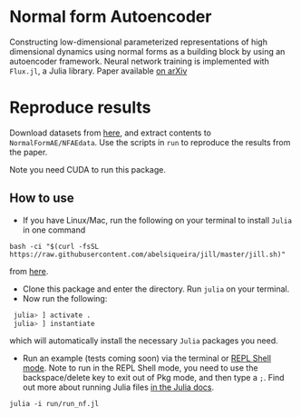 # Normal form Autoencoder
 Constructing low-dimensional parameterized representations of high dimensional dynamics using normal forms as a building block by using an autoencoder framework. Neural network training is implemented with `Flux.jl`, a Julia library. Paper available [on arXiv](https://arxiv.org/abs/2106.05102)
 
 # Reproduce results
 Download datasets from [here](https://doi.org/10.4121/14790657.v1), and extract contents to `NormalFormAE/NFAEdata`. Use the scripts in `run` to reproduce the results from the paper.
 
 Note you need CUDA to run this package.
 
 ## How to use
 - If you have Linux/Mac, run the following on your terminal to install `Julia`  in one command 
 ```terminal
 bash -ci "$(curl -fsSL https://raw.githubusercontent.com/abelsiqueira/jill/master/jill.sh)"
 ```
 from [here](https://github.com/abelsiqueira/jill). 
 - Clone this package and enter the directory. Run `julia` on your terminal.
 - Now run the following:
```julia
 julia> ] activate .
 julia> ] instantiate
 ```
which will automatically install the necessary `Julia` packages you need.

- Run an example (tests coming soon) via the terminal or [REPL Shell mode](https://docs.julialang.org/en/v1/stdlib/REPL/#man-shell-mode). Note to run in the REPL Shell mode, you need to use the backspace/delete key to exit out of Pkg mode, and then type a `;`. Find out more about running Julia files [in the Julia docs](https://docs.julialang.org/en/v1/manual/getting-started/).
```terminal
julia -i run/run_nf.jl
```


